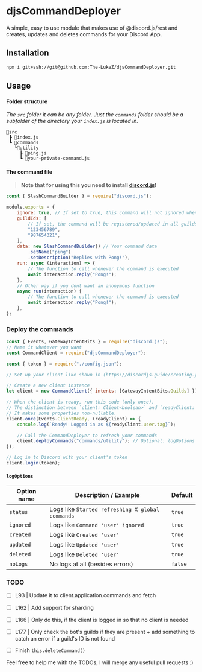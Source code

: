 # djsCommandDeployer

A simple, easy to use module that makes use of @discord.js/rest and creates, updates and deletes commands for your Discord App.

## Installation

```bash
npm i git+ssh://git@github.com:The-LukeZ/djsCommandDeployer.git
```

## Usage

#### Folder structure

_The `src` folder it can be any folder. Just the `commands` folder should be a subfolder of the directory your `index.js` is located in._

```
📂src
 ┣ 📄index.js
 ┗ 📂commands
   ┗📂utility
     ┣ 📄ping.js
     ┗ 📄your-private-command.js
```

#### The command file

> **Note that for using this you need to install [discord.js](https://discordjs.guide/)!**

```js
const { SlashCommandBuilder } = require("discord.js");

module.exports = {
    ignore: true, // If set to true, this command will not ignored when refreshing all commands
    guildIds: [
        // If set, the command will be registered/updated in all guilds | This wont automatically delete them from guilds!
        "123456789",
        "987654321",
    ],
    data: new SlashCommandBuilder() // Your command data
        .setName("ping")
        .setDescription("Replies with Pong!"),
    run: async (interaction) => {
        // The function to call whenever the command is executed
        await interaction.reply("Pong!");
    },
    // Other way if you dont want an anonymous function
    async run(interaction) {
        // The function to call whenever the command is executed
        await interaction.reply("Pong!");
    },
};
```

### Deploy the commands

```js
const { Events, GatewayIntentBits } = require("discord.js");
// Name it whatever you want
const CommandClient = require("djsCommandDeployer");

const { token } = require("./config.json");

// Set up your client like shown in (https://discordjs.guide/creating-your-bot/main-file)

// Create a new client instance
let client = new CommandClient({ intents: [GatewayIntentBits.Guilds] });

// When the client is ready, run this code (only once).
// The distinction between `client: Client<boolean>` and `readyClient: Client<true>` is important for TypeScript developers.
// It makes some properties non-nullable.
client.once(Events.ClientReady, (readyClient) => {
    console.log(`Ready! Logged in as ${readyClient.user.tag}`);

    // Call the CommandDeployer to refresh your commands
    client.deployCommands("commands/utility"); // Optional: logOptions object
});

// Log in to Discord with your client's token
client.login(token);
```

#### `logOptions`

| Option name | Description / Example                            | Default |
| ----------- | ------------------------------------------------ | ------- |
| `status`    | Logs like `Started refreshing X global commands` | `true`  |
| `ignored`   | Logs like `Command 'user' ignored`               | `true`  |
| `created`   | Logs like `Created 'user'`                       | `true`  |
| `updated`   | Logs like `Updated 'user'`                       | `true`  |
| `deleted`   | Logs like `Deleted 'user'`                       | `true`  |
| `noLogs`    | No logs at all (besides errors)                  | `false` |

### TODO

-   [ ] L93 | Update it to client.application.commands and fetch

-   [ ] L162 | Add support for sharding

-   [ ] L166 | Only do this, if the client is logged in so that no client is needed

-   [ ] L177 | Only check the bot's guilds if they are present + add something to catch an error if a guild's ID is not found

-   [ ] Finish `this.deleteCommand()`

Feel free to help me with the TODOs, I will merge any useful pull requests :)
